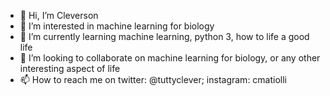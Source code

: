 - 👋 Hi, I’m Cleverson
- 👀 I’m interested in machine learning for biology
- 🌱 I’m currently learning machine learning, python 3, how to life a good life
- 💞️ I’m looking to collaborate on machine learning for biology, or any other interesting aspect of life
- 📫 How to reach me on twitter: @tuttyclever; instagram: cmatiolli

<!---
matiollipt/matiollipt is a ✨ special ✨ repository because its `README.md` (this file) appears on your GitHub profile.
You can click the Preview link to take a look at your changes.
--->
